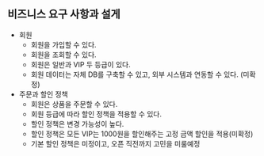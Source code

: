## 비즈니스 요구 사항과 설게
- 회원
    - 회원을 가입할 수 있다.
    - 회원을 조회할 수 있다.
    - 회원은 일반과 VIP 두 등급이 있다.
    - 회원 데이터는 자체 DB를 구축할 수 있고, 외부 시스템과 연동할 수 있다. (미확정)
- 주문과 할인 정책
    - 회원은 상품을 주문할 수 있다.
    - 회원 등급에 따라 할인 정책을 적용할 수 있다.
    - 할인 정책은 변경 가능성이 높다.
    - 할인 정책은 모든 VIP는 1000원을 할인해주는 고정 금액 할인을 적용(미확정)
    - 기본 할인 정책은 미정이고, 오픈 직전까지 고민을 미룰예정